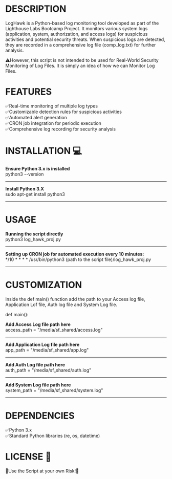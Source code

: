 # DESCRIPTION
LogHawk is a Python-based log monitoring tool developed as part of the Lighthouse Labs Bootcamp Project. It  monitors various system logs (application, system, authorization, and access logs) for suspicious activities and potential security threats. When suspicious logs are detected, they are recorded in a comprehensive log file (comp_log.txt) for further analysis.

⚠️However, this script is not intended to be used for Real-World Security Monitoring of Log Files. It is simply an idea of how we can Monitor Log Files. 



# FEATURES
✅Real-time monitoring of multiple log types  
✅Customizable detection rules for suspicious activities  
✅Automated alert generation  
✅CRON job integration for periodic execution  
✅Comprehensive log recording for security analysis  



# INSTALLATION 💻

**Ensure Python 3.x is installed**  
python3 --version
******************************************************
**Install Python 3.X**  
sudo apt-get install python3
******************************************************



# USAGE

**Running the script directly**  
python3 log_hawk_proj.py
******************************************************
**Setting up CRON job for automated execution every 10 minutes:**  
*/10 * * * * /usr/bin/python3 (path to the script file)/log_hawk_proj.py
******************************************************



# CUSTOMIZATION
Inside the def main() function add the path to your Access log file, Application Lof file, Auth log file and System Log file.

def main():

**Add Access Log file path here**   
    access_path = "/media/sf_shared/access.log"
******************************************************
**Add Application Log file path here**  
    app_path = "/media/sf_shared/app.log"
******************************************************
**Add Auth Log file path here**  
    auth_path = "/media/sf_shared/auth.log"
******************************************************
**Add System Log file path here**      
    system_path = "/media/sf_shared/system.log"
******************************************************



# DEPENDENCIES

✅Python 3.x  
✅Standard Python libraries (re, os, datetime)



# LICENSE 📝
🛑Use the Script at your own Risk!🛑 

